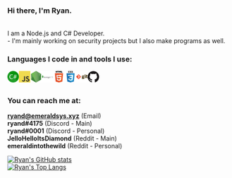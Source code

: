 ### Hi there, I'm Ryan.
<br>
I am a Node.js and C# Developer.
<br>
- I'm mainly working on security projects but I also make programs as well.
<br>

### Languages I code in and tools I use:
<img align="left" alt="C#" width="26px" src="https://raw.githubusercontent.com/github/explore/main/topics/csharp/csharp.png" />
<img align="left" alt="JavaScript" width="26px" src="https://raw.githubusercontent.com/github/explore/80688e429a7d4ef2fca1e82350fe8e3517d3494d/topics/javascript/javascript.png" />
<img align="left" alt="Node.js" width="26px" src="https://raw.githubusercontent.com/github/explore/80688e429a7d4ef2fca1e82350fe8e3517d3494d/topics/nodejs/nodejs.png" />
<img align="left" alt="MongoDB" width="26px" src="https://raw.githubusercontent.com/github/explore/80688e429a7d4ef2fca1e82350fe8e3517d3494d/topics/mongodb/mongodb.png" />
<img align="left" alt="HTML5" width="26px" src="https://raw.githubusercontent.com/github/explore/80688e429a7d4ef2fca1e82350fe8e3517d3494d/topics/html/html.png" />
<img align="left" alt="CSS3" width="26px" src="https://raw.githubusercontent.com/github/explore/80688e429a7d4ef2fca1e82350fe8e3517d3494d/topics/css/css.png" />
<img align="left" alt="Git" width="26px" src="https://raw.githubusercontent.com/github/explore/80688e429a7d4ef2fca1e82350fe8e3517d3494d/topics/git/git.png" />
<img align="left" alt="GitHub" width="26px" src="https://raw.githubusercontent.com/github/explore/78df643247d429f6cc873026c0622819ad797942/topics/github/github.png" />
<br>
<br>


### You can reach me at:
<b>ryand@emeraldsys.xyz</b> (Email)
<br>
<b>ryand#4175</b> (Discord - Main)
<br>
<b>ryand#0001</b> (Discord - Personal)
<br>
<b>JelloHelloItsDiamond</b> (Reddit - Main)
<br>
<b>emeraldintothewild</b> (Reddit - Personal)

[![Ryan's GitHub stats](https://github-readme-stats.vercel.app/api?username=elementemerald&show_icons=true&count_private=true&theme=dark)](https://github.com/anuraghazra/github-readme-stats)
<br>
[![Ryan's Top Langs](https://github-readme-stats.vercel.app/api/top-langs/?username=elementemerald&theme=dark)](https://github.com/anuraghazra/github-readme-stats)
